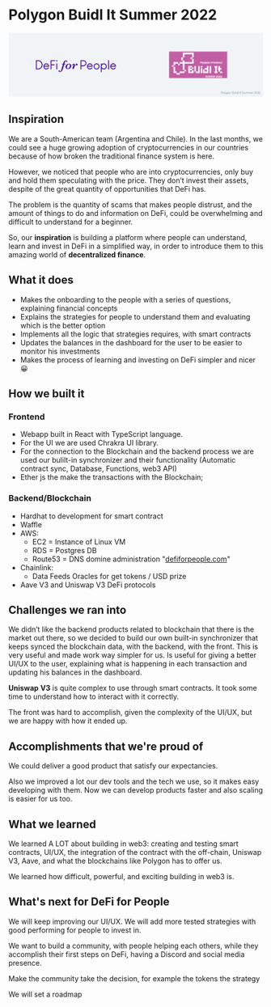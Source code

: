 # Polygon Buidl It Summer 2022

![banner](./assets/banner.png)

## Inspiration

We are a South-American team (Argentina and Chile). In the last months, we could see a huge growing adoption of cryptocurrencies in our countries because of how broken the traditional finance system is here.

However, we noticed that people who are into cryptocurrencies, only buy and hold them speculating with the price. They don’t invest their assets, despite of the great quantity of opportunities that DeFi has.

The problem is the quantity of scams that makes people distrust, and the amount of things to do and information on DeFi, could be overwhelming and difficult to understand for a beginner.

So, our **inspiration** is building a platform where people can understand, learn and invest in DeFi in a simplified way, in order to introduce them to this amazing world of **decentralized finance**.

## What it does

- Makes the onboarding to the people with a series of questions, explaining financial concepts
- Explains the strategies for people to understand them and evaluating which is the better option
- Implements all the logic that strategies requires, with smart contracts
- Updates the balances in the dashboard for the user to be easier to monitor his investments
- Makes the process of learning and investing on DeFi simpler and nicer 😀

## How we built it

### Frontend

- Webapp built in React with TypeScript language.
- For the UI we are used Chrakra UI library.
- For the connection to the Blockchain and the backend process we are used our bulilt-in synchronizer and their functionality (Automatic contract sync, Database, Functions, web3 API)
- Ether js the make the transactions with the Blockchain;

### Backend/Blockchain

- Hardhat to development for smart contract
- Waffle
- AWS:
  - EC2 = Instance of Linux VM
  - RDS = Postgres DB
  - Route53 = DNS domine administration "[defiforpeople.com](http://defiforpeople.com/)"
- Chainlink:
  - Data Feeds Oracles for get tokens / USD prize
- Aave V3 and Uniswap V3 DeFi protocols

## Challenges we ran into

We didn’t like the backend products related to blockchain that there is the market out there, so we decided to build our own built-in synchronizer that keeps synced the blockchain data, with the backend, with the front. This is very useful and made work way simpler for us. Is useful for giving a better UI/UX to the user, explaining what is happening in each transaction and updating his balances in the dashboard.

**Uniswap** **V3** is quite complex to use through smart contracts. It took some time to understand how to interact with it correctly.

The front was hard to accomplish, given the complexity of the UI/UX, but we are happy with how it ended up.

## Accomplishments that we're proud of

We could deliver a good product that satisfy our expectancies.

Also we improved a lot our dev tools and the tech we use, so it makes easy developing with them. Now we can develop products faster and also scaling is easier for us too.

## What we learned

We learned A LOT about building in web3: creating and testing smart contracts, UI/UX, the integration of the contract with the off-chain, Uniswap V3, Aave, and what the blockchains like Polygon has to offer us.

We learned how difficult, powerful, and exciting building in web3 is.

## What's next for DeFi for People

We will keep improving our UI/UX.
We will add more tested strategies with good performing for people to invest in.

We want to build a community, with people helping each others, while they accomplish their first steps on DeFi, having a Discord and social media presence.

Make the community take the decision, for example the tokens the strategy

We will set a roadmap
